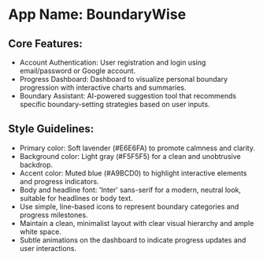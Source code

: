 # **App Name**: BoundaryWise

## Core Features:

- Account Authentication: User registration and login using email/password or Google account.
- Progress Dashboard: Dashboard to visualize personal boundary progression with interactive charts and summaries.
- Boundary Assistant: AI-powered suggestion tool that recommends specific boundary-setting strategies based on user inputs.

## Style Guidelines:

- Primary color: Soft lavender (#E6E6FA) to promote calmness and clarity.
- Background color: Light gray (#F5F5F5) for a clean and unobtrusive backdrop.
- Accent color: Muted blue (#A9BCD0) to highlight interactive elements and progress indicators.
- Body and headline font: 'Inter' sans-serif for a modern, neutral look, suitable for headlines or body text.
- Use simple, line-based icons to represent boundary categories and progress milestones.
- Maintain a clean, minimalist layout with clear visual hierarchy and ample white space.
- Subtle animations on the dashboard to indicate progress updates and user interactions.